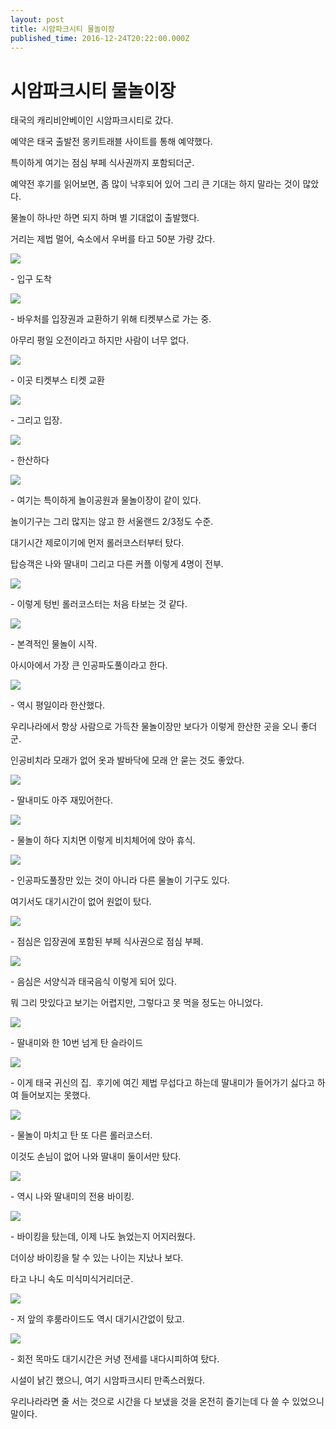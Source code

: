 ```yaml
---
layout: post
title: 시암파크시티 물놀이장
published_time: 2016-12-24T20:22:00.000Z
---
```


# 시암파크시티 물놀이장


태국의 캐리비안베이인 시암파크시티로 갔다.

예약은 태국 출발전 몽키트래블 사이트를 통해 예약했다.

특이하게 여기는 점심 부페 식사권까지 포함되더군.

예약전 후기를 읽어보면, 좀 많이 낙후되어 있어 그리 큰 기대는 하지 말라는 것이 많았다.

물놀이 하나만 하면 되지 하며 별 기대없이 출발했다.

거리는 제법 멀어, 숙소에서 우버를 타고 50분 가량 갔다.

![](../pds/201612/24/80/a0109780_585df7eba3913.jpg)

\- 입구 도착

![](../pds/201612/24/80/a0109780_585df7ec2365b.jpg)

\- 바우처를 입장권과 교환하기 위해 티켓부스로 가는 중.

아무리 평일 오전이라고 하지만 사람이 너무 없다.

![](../pds/201612/24/80/a0109780_585df7ec9c02e.jpg)

\- 이곳 티켓부스 티켓 교환

![](../pds/201612/24/80/a0109780_585df7ed22b01.jpg)

\- 그리고 입장.

![](../pds/201612/24/80/a0109780_585df7ed9cff6.jpg)

\- 한산하다

![](../pds/201612/24/80/a0109780_585df7ee22b34.jpg)

\- 여기는 특이하게 놀이공원과 물놀이장이 같이 있다.

놀이기구는 그리 많지는 않고 한 서울랜드 2/3정도 수준.

대기시간 제로이기에 먼저 롤러코스터부터 탔다.

탑승객은 나와 딸내미 그리고 다른 커플 이렇게 4명이 전부.

![](../pds/201612/24/80/a0109780_585df7ee9d403.jpg)

\- 이렇게 텅빈 롤러코스터는 처음 타보는 것 같다.

![](../pds/201612/24/80/a0109780_585df7fa71f0d.jpg)

\- 본격적인 물놀이 시작.

아시아에서 가장 큰 인공파도풀이라고 한다.

![](../pds/201612/24/80/a0109780_585df7fab029a.jpg)

\- 역시 평일이라 한산했다.

우리나라에서 항상 사람으로 가득찬 물놀이장만 보다가 이렇게 한산한 곳을 오니 좋더군.

인공비치라 모래가 없어 옷과 발바닥에 모래 안 묻는 것도 좋았다.

![](../pds/201612/24/80/a0109780_585df815c2c48.jpg)

\- 딸내미도 아주 재밌어한다.

![](../pds/201612/24/80/a0109780_585df7fb68eb9.jpg)

\- 물놀이 하다 지치면 이렇게 비치체어에 앉아 휴식.

![](../pds/201612/24/80/a0109780_585df7fce1cb9.jpg)

\- 인공파도풀장만 있는 것이 아니라 다른 물놀이 기구도 있다.

여기서도 대기시간이 없어 원없이 탔다.

![](../pds/201612/24/80/a0109780_585df7fde2860.jpg)

\- 점심은 입장권에 포함된 부페 식사권으로 점심 부페.

![](../pds/201612/24/80/a0109780_585df8085c1a2.jpg)

\- 음심은 서양식과 태국음식 이렇게 되어 있다.

뭐 그리 맛있다고 보기는 어렵지만, 그렇다고 못 먹을 정도는 아니었다.

![](../pds/201612/24/80/a0109780_585df808cde12.jpg)

\- 딸내미와 한 10번 넘게 탄 슬라이드

![](../pds/201612/24/80/a0109780_585df8099cc71.jpg)

\- 이게 태국 귀신의 집.  후기에 여긴 제법 무섭다고 하는데 딸내미가 들어가기 싫다고 하여 들어보지는 못했다.

![](../pds/201612/24/80/a0109780_585df80ace61c.jpg)

\- 물놀이 마치고 탄 또 다른 롤러코스터.

이것도 손님이 없어 나와 딸내미 둘이서만 탔다.

![](../pds/201612/24/80/a0109780_585df80c86230.jpg)

\- 역시 나와 딸내미의 전용 바이킹.

![](../pds/201612/24/80/a0109780_585df81421603.jpg)

\- 바이킹을 탔는데, 이제 나도 늙었는지 어지러웠다.

더이상 바이킹을 탈 수 있는 나이는 지났나 보다.

타고 나니 속도 미식미식거리더군.

![](../pds/201612/24/80/a0109780_585df8149944a.jpg)

\- 저 앞의 후룸라이드도 역시 대기시간없이 탔고.

![](../pds/201612/24/80/a0109780_585df81549e8c.jpg)

\- 회전 목마도 대기시간은 커녕 전세를 내다시피하여 탔다.

시설이 낡긴 했으니, 여기 시암파크시티 만족스러웠다.

우리나라라면 줄 서는 것으로 시간을 다 보냈을 것을 온전히 즐기는데 다 쓸 수 있었으니 말이다.

